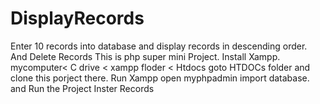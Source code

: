 # DisplayRecords
Enter 10 records into database and display records in descending order. And Delete Records
This is php super mini Project.
Install Xampp.
mycomputer< C drive < xampp floder < Htdocs
goto HTDOCs folder and clone this porject there.
Run Xampp 
open myphpadmin import database.
and Run the Project
Inster Records
